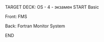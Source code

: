 TARGET DECK: OS - 4 - экзамен
START
Basic

Front: FMS  

Back: Fortran Monitor System
<!--ID: 1663488761313-->
END 